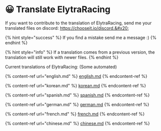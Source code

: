 # 😀 Translate ElytraRacing

If you want to contribute to the translation of ElytraRacing, send me your translated files on discord: https://chooseit.io/discord.&#x20;

{% hint style="success" %}
If you find a mistake send me a message :)
{% endhint %}

{% hint style="info" %}
If a translation comes from a previous version, the translation will still work with newer files.
{% endhint %}

Current translations of ElytraRacing: (Some automated)

{% content-ref url="english.md" %}
[english.md](english.md)
{% endcontent-ref %}

{% content-ref url="korean.md" %}
[korean.md](korean.md)
{% endcontent-ref %}

{% content-ref url="spanish.md" %}
[spanish.md](spanish.md)
{% endcontent-ref %}

{% content-ref url="german.md" %}
[german.md](german.md)
{% endcontent-ref %}

{% content-ref url="french.md" %}
[french.md](french.md)
{% endcontent-ref %}

{% content-ref url="chinese.md" %}
[chinese.md](chinese.md)
{% endcontent-ref %}

&#x20;
